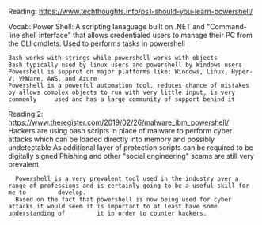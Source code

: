 Reading: https://www.techthoughts.info/ps1-should-you-learn-powershell/
  
  Vocab: 
     Power Shell: A scripting lanaguage built on  .NET and "Command-line shell interface" that allows credentialed users to manage their PC from        the CLI
     cmdlets: Used to performs tasks in powershell
    
    Bash works with strings while powershell works with objects
    Bash typically used by linux users and powershell by Windows users
    Powershell is supprot on major platforms like: Windows, Linux, Hyper-V, VMWare, AWS, and Azure
    Powershell is a powerful automation tool, reduces chance of mistakes by allows complex objects to run with very little input, is very commonly     used and has a large community of support behind it
    
  Reading 2: https://www.theregister.com/2019/02/26/malware_ibm_powershell/
      Hackers are using bash scripts in place of malware to perform cyber attacks which can be loaded directly into memory and possibly                 undetectable
      As additional layer of protection scripts can be required to be digitally signed
      Phishing and other "social engineering" scams are still very prevalent
      
      
      Powershell is a very prevalent tool used in the industry over a range of professions and is certainly going to be a useful skill for me to         develop. 
      Based on the fact that powershell is now being used for cyber attacks it would seem it is important to at least have some understanding of         it in order to counter hackers.
  
